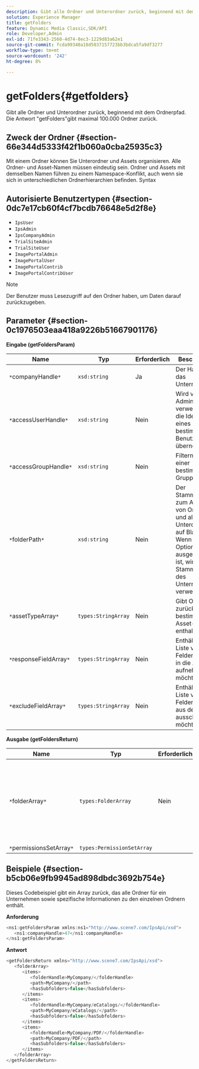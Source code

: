 ```yaml
---
description: Gibt alle Ordner und Unterordner zurück, beginnend mit dem Ordnerpfad. Die Antwort "getFolders"gibt maximal 100.000 Ordner zurück.
solution: Experience Manager
title: getFolders
feature: Dynamic Media Classic,SDK/API
role: Developer,Admin
exl-id: 71fe3343-2560-4d74-8ec3-1229d83a62e1
source-git-commit: fcda99340a18d5037157723bb3bdca5fa9df3277
workflow-type: tm+mt
source-wordcount: '242'
ht-degree: 8%

---
```


# getFolders{#getfolders}

Gibt alle Ordner und Unterordner zurück, beginnend mit dem Ordnerpfad. Die Antwort &quot;getFolders&quot;gibt maximal 100.000 Ordner zurück.

## Zweck der Ordner {#section-66e344d5333f42f1b060a0cba25935c3}

Mit einem Ordner können Sie Unterordner und Assets organisieren. Alle Ordner- und Asset-Namen müssen eindeutig sein. Ordner und Assets mit demselben Namen führen zu einem Namespace-Konflikt, auch wenn sie sich in unterschiedlichen Ordnerhierarchien befinden.
Syntax

## Autorisierte Benutzertypen {#section-0dc7e17cb60f4cf7bcdb76648e5d2f8e}

* `IpsUser`
* `IpsAdmin`
* `IpsCompanyAdmin`
* `TrialSiteAdmin`
* `TrialSiteUser`
* `ImagePortalAdmin`
* `ImagePortalUser`
* `ImagePortalContrib`
* `ImagePortalContribUser`

>[!NOTE]
>
>Der Benutzer muss Lesezugriff auf den Ordner haben, um Daten darauf zurückzugeben.

## Parameter {#section-0c1976503eaa418a9226b51667901176}

**Eingabe (getFoldersParam)**

| Name | Typ | Erforderlich | Beschreibung |
|---|---|---|---|
| `*`companyHandle`*` | `xsd:string` | Ja | Der Handle für das Unternehmen. |
| `*`accessUserHandle`*` | `xsd:string` | Nein | Wird von Administratoren verwendet, um die Identität eines bestimmten Benutzers zu übernehmen. |
| `*`accessGroupHandle`*` | `xsd:string` | Nein | Filtern nach einer bestimmten Gruppe. |
| `*`folderPath`*` | `xsd:string` | Nein | Der Stammordner zum Abrufen von Ordnern und allen Unterordnern auf Blattebene. Wenn diese Option ausgeschlossen ist, wird der Stammordner des Unternehmens verwendet. |
| `*`assetTypeArray`*` | `types:StringArray` | Nein | Gibt Ordner zurück, die nur bestimmte Asset-Typen enthalten. |
| `*`responseFieldArray`*` | `types:StringArray` | Nein | Enthält eine Liste von Feldern, die Sie in die Antwort aufnehmen möchten. |
| `*`excludeFieldArray`*` | `types:StringArray` | Nein | Enthält eine Liste von Feldern, die Sie aus der Antwort ausschließen möchten. |

**Ausgabe (getFoldersReturn)**

| Name | Typ | Erforderlich | Beschreibung |
|---|---|---|---|
| `*`folderArray`*` | `types:FolderArray` | Nein | Ein Array von Ordnern, die den Filterkriterien entsprechen. Die Antwort ist auf maximal 100.000 Ordner beschränkt. |
| `*`permissionsSetArray`*` | `types:PermissionSetArray` |  |  |

## Beispiele {#section-b5cb06e9fb9945ad898dbdc3692b754e}

Dieses Codebeispiel gibt ein Array zurück, das alle Ordner für ein Unternehmen sowie spezifische Informationen zu den einzelnen Ordnern enthält.

**Anforderung**

```java
<ns1:getFoldersParam xmlns:ns1="http://www.scene7.com/IpsApi/xsd">
   <ns1:companyHandle>47</ns1:companyHandle>
</ns1:getFoldersParam>
```

**Antwort**

```java
<getFoldersReturn xmlns="http://www.scene7.com/IpsApi/xsd">
   <folderArray>
      <items>
         <folderHandle>MyCompany/</folderHandle>
         <path>MyCompany/</path>
         <hasSubfolders>false</hasSubfolders>
      </items>
      <items>
         <folderHandle>MyCompany/eCatalogs/</folderHandle>
         <path>MyCompany/eCatalogs/</path>
         <hasSubfolders>false</hasSubfolders>
      </items>
      <items>
         <folderHandle>MyCompany/PDF/</folderHandle>
         <path>MyCompany/PDF/</path>
         <hasSubfolders>false</hasSubfolders>
      </items>
   </folderArray>
</getFoldersReturn>
```

